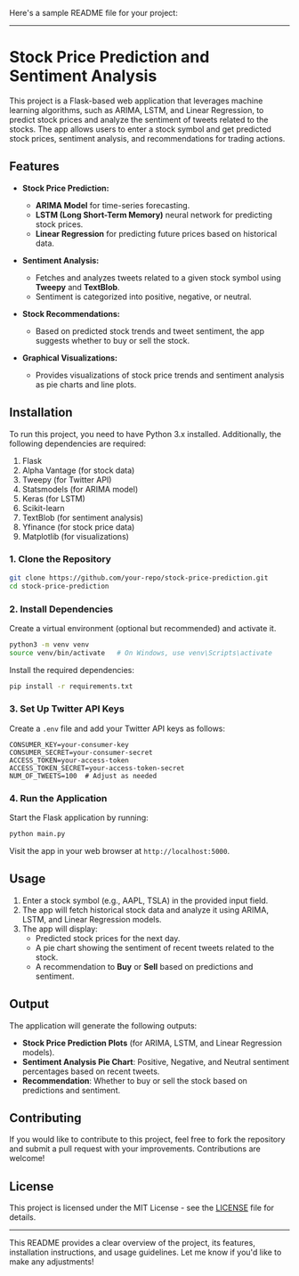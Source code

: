Here's a sample README file for your project:

---

# Stock Price Prediction and Sentiment Analysis

This project is a Flask-based web application that leverages machine learning algorithms, such as ARIMA, LSTM, and Linear Regression, to predict stock prices and analyze the sentiment of tweets related to the stocks. The app allows users to enter a stock symbol and get predicted stock prices, sentiment analysis, and recommendations for trading actions.

## Features

- **Stock Price Prediction:** 
  - **ARIMA Model** for time-series forecasting.
  - **LSTM (Long Short-Term Memory)** neural network for predicting stock prices.
  - **Linear Regression** for predicting future prices based on historical data.

- **Sentiment Analysis:** 
  - Fetches and analyzes tweets related to a given stock symbol using **Tweepy** and **TextBlob**.
  - Sentiment is categorized into positive, negative, or neutral.

- **Stock Recommendations:** 
  - Based on predicted stock trends and tweet sentiment, the app suggests whether to buy or sell the stock.

- **Graphical Visualizations:** 
  - Provides visualizations of stock price trends and sentiment analysis as pie charts and line plots.

## Installation

To run this project, you need to have Python 3.x installed. Additionally, the following dependencies are required:

1. Flask
2. Alpha Vantage (for stock data)
3. Tweepy (for Twitter API)
4. Statsmodels (for ARIMA model)
5. Keras (for LSTM)
6. Scikit-learn
7. TextBlob (for sentiment analysis)
8. Yfinance (for stock price data)
9. Matplotlib (for visualizations)

### 1. Clone the Repository

```bash
git clone https://github.com/your-repo/stock-price-prediction.git
cd stock-price-prediction
```

### 2. Install Dependencies

Create a virtual environment (optional but recommended) and activate it.

```bash
python3 -m venv venv
source venv/bin/activate   # On Windows, use venv\Scripts\activate
```

Install the required dependencies:

```bash
pip install -r requirements.txt
```

### 3. Set Up Twitter API Keys

Create a `.env` file and add your Twitter API keys as follows:

```
CONSUMER_KEY=your-consumer-key
CONSUMER_SECRET=your-consumer-secret
ACCESS_TOKEN=your-access-token
ACCESS_TOKEN_SECRET=your-access-token-secret
NUM_OF_TWEETS=100  # Adjust as needed
```

### 4. Run the Application

Start the Flask application by running:

```bash
python main.py
```

Visit the app in your web browser at `http://localhost:5000`.

## Usage

1. Enter a stock symbol (e.g., AAPL, TSLA) in the provided input field.
2. The app will fetch historical stock data and analyze it using ARIMA, LSTM, and Linear Regression models.
3. The app will display:
   - Predicted stock prices for the next day.
   - A pie chart showing the sentiment of recent tweets related to the stock.
   - A recommendation to **Buy** or **Sell** based on predictions and sentiment.

## Output

The application will generate the following outputs:

- **Stock Price Prediction Plots** (for ARIMA, LSTM, and Linear Regression models).
- **Sentiment Analysis Pie Chart**: Positive, Negative, and Neutral sentiment percentages based on recent tweets.
- **Recommendation**: Whether to buy or sell the stock based on predictions and sentiment.

## Contributing

If you would like to contribute to this project, feel free to fork the repository and submit a pull request with your improvements. Contributions are welcome!

## License

This project is licensed under the MIT License - see the [LICENSE](LICENSE) file for details.

---

This README provides a clear overview of the project, its features, installation instructions, and usage guidelines. Let me know if you'd like to make any adjustments!
